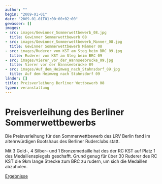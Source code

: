 ```yaml
---
author: ""
begin: "2009-01-01"
date: "2009-01-01T01:00:00+02:00"
gewässer: []
images:
- src: images/Gewinner_Sommerwettbewerb_08.jpg
  title: Gewinner Sommerwettbewerb 08
- src: images/Gewinner_Sommerwettbewerb_Manner_08.jpg
  title: Gewinner Sommerwettbewerb Männer 08
- src: images/Ruderer_vom_KST_am_Steg_beim_BRC_09.jpg
  title: Ruderer vom KST am Steg beim BRC 09
- src: images/Vierer_vor_der_Wannseebrucke_09.jpg
  title: Vierer vor der Wannseebrücke 09
- src: images/Auf_dem_Heimweg_nach_Stahnsdorf_09.jpg
  title: Auf dem Heimweg nach Stahnsdorf 09
länder: []
title: Preisverleihung Berliner Wettbewerb 08
typen: veranstaltung
---
```



# Preisverleihung des Berliner Sommerwettbewerbs


Die Preisverleihung für den Sommerwettbewerb des LRV Berlin fand im altehrwürdigen Bootshaus des Berliner Ruderclubs statt.

Mit 3 Gold-, 4 Silber- und 1 Bronzemedaille hat des der RC KST auf Platz 1 des Medaillenspiegels geschafft. Grund genug für über 30 Ruderer des RC KST die 9km lange Strecke zum BRC zu rudern, um sich die Medaillen abzuholen.

[Ergebnisse](/berichte/2008/sommerwettbewerb_2008)
